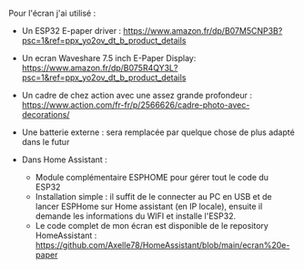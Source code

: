 Pour l'écran j'ai utilisé :
- Un ESP32 E-paper driver : https://www.amazon.fr/dp/B07M5CNP3B?psc=1&ref=ppx_yo2ov_dt_b_product_details
- Un ecran Waveshare 7.5 inch E-Paper Display: https://www.amazon.fr/dp/B075R4QY3L?psc=1&ref=ppx_yo2ov_dt_b_product_details
- Un cadre de chez action avec une assez grande profondeur : https://www.action.com/fr-fr/p/2566626/cadre-photo-avec-decorations/
- Une batterie externe : sera remplacée par quelque chose de plus adapté dans le futur

- Dans Home Assistant : 
    - Module complémentaire ESPHOME pour gérer tout le code du ESP32
    - Installation simple : il suffit de le connecter au PC en USB et de lancer ESPHome sur Home assistant (en IP locale), ensuite il demande les     informations du WIFI et installe l'ESP32.
    - Le code complet de mon écran est disponible de le repository HomeAssistant : https://github.com/Axelle78/HomeAssistant/blob/main/ecran%20e-paper
